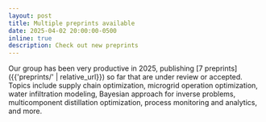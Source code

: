 ```yaml
---
layout: post
title: Multiple preprints available
date: 2025-04-02 20:00:00-0500
inline: true
description: Check out new preprints
---
```


Our group has been very productive in 2025, publishing [7 preprints]({{'preprints/' | relative_url}}) so far that are under review or accepted. Topics include supply chain optimization, microgrid operation optimization, water infiltration modeling, Bayesian approach for inverse problems, multicomponent distillation optimization, process monitoring and analytics, and more.